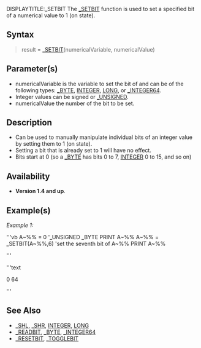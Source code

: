 DISPLAYTITLE:_SETBIT
The [_SETBIT](_SETBIT) function is used to set a specified bit of a numerical value to 1 (on state).


## Syntax

> result = [_SETBIT](_SETBIT)(numericalVariable, numericalValue)


## Parameter(s)

* numericalVariable is the variable to set the bit of and can be of the following types: [_BYTE](_BYTE), [INTEGER](INTEGER), [LONG](LONG), or [_INTEGER64](_INTEGER64).
* Integer values can be signed or [_UNSIGNED](_UNSIGNED).
* numericalValue the number of the bit to be set.


## Description

* Can be used to manually manipulate individual bits of an integer value by setting them to 1 (on state).
* Setting a bit that is already set to 1 will have no effect.
* Bits start at 0 (so a [_BYTE](_BYTE) has bits 0 to 7, [INTEGER](INTEGER) 0 to 15, and so on)

## Availability

* **Version 1.4 and up**.


## Example(s)

*Example 1:*

'''vb
A~%% = 0 '_UNSIGNED _BYTE
PRINT A~%%
A~%% = _SETBIT(A~%%,6) 'set the seventh bit of A~%%
PRINT A~%%

'''

'''text


 0
 64

'''




## See Also

* [_SHL](_SHL), [_SHR](_SHR), [INTEGER](INTEGER), [LONG](LONG)
* [_READBIT](_READBIT), [_BYTE](_BYTE), [_INTEGER64](_INTEGER64)
* [_RESETBIT](_RESETBIT), [_TOGGLEBIT](_TOGGLEBIT)



